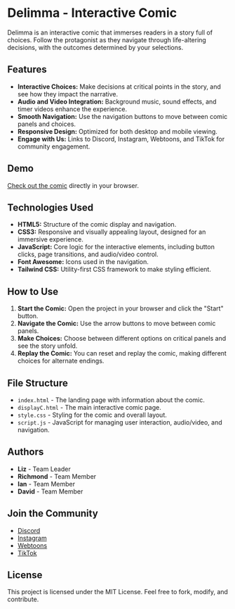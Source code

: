 
# Delimma - Interactive Comic

Delimma is an interactive comic that immerses readers in a story full of choices. Follow the protagonist as they navigate through life-altering decisions, with the outcomes determined by your selections.

## Features

- **Interactive Choices:** Make decisions at critical points in the story, and see how they impact the narrative.
- **Audio and Video Integration:** Background music, sound effects, and timer videos enhance the experience.
- **Smooth Navigation:** Use the navigation buttons to move between comic panels and choices.
- **Responsive Design:** Optimized for both desktop and mobile viewing.
- **Engage with Us:** Links to Discord, Instagram, Webtoons, and TikTok for community engagement.

## Demo

[Check out the comic](displayC.html) directly in your browser.

## Technologies Used

- **HTML5:** Structure of the comic display and navigation.
- **CSS3:** Responsive and visually appealing layout, designed for an immersive experience.
- **JavaScript:** Core logic for the interactive elements, including button clicks, page transitions, and audio/video control.
- **Font Awesome:** Icons used in the navigation.
- **Tailwind CSS:** Utility-first CSS framework to make styling efficient.

## How to Use

1. **Start the Comic:** Open the project in your browser and click the "Start" button.
2. **Navigate the Comic:** Use the arrow buttons to move between comic panels.
3. **Make Choices:** Choose between different options on critical panels and see the story unfold.
4. **Replay the Comic:** You can reset and replay the comic, making different choices for alternate endings.

## File Structure

- `index.html` - The landing page with information about the comic.
- `displayC.html` - The main interactive comic page.
- `style.css` - Styling for the comic and overall layout.
- `script.js` - JavaScript for managing user interaction, audio/video, and navigation.

## Authors

- **Liz** - Team Leader
- **Richmond** - Team Member
- **Ian** - Team Member
- **David** - Team Member

## Join the Community

- [Discord](https://discord.com/invite/comicbooks)
- [Instagram](https://www.instagram.com/comicboom_ve/profilecard)
- [Webtoons](https://m.webtoons.com/en/)
- [TikTok](https://www.tiktok.com/@j.a.d.o.k.a.r)

## License

This project is licensed under the MIT License. Feel free to fork, modify, and contribute.



